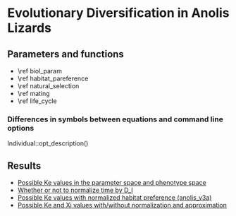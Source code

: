 Evolutionary Diversification in Anolis Lizards
================================================================================

Parameters and functions
--------------------------------------------------------------------------------

- \ref biol_param
- \ref habitat_pareference
- \ref natural_selection
- \ref mating
- \ref life_cycle

### Differences in symbols between equations and command line options

Individual::opt_description()


Results
--------------------------------------------------------------------------------

- [Possible Ke values in the parameter space and phenotype space](results/ke.html)
- [Whether or not to normalize time by D_I](results/normalizing_time.html)
- [Possible Ke values with normalized habitat preference (anolis_v3a)](results/normalizing_pref.html)
- [Possible Ke and Xi values with/without normalization and approximation](results/ke_xi.html)

